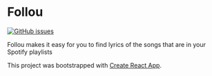 # Follou

[![GitHub issues](https://img.shields.io/github/issues/ribeirojpn/follou.svg?style=flat-square)](https://github.com/ribeirojpn/follou/issues)

Follou makes it easy for you to find lyrics of the songs that are in your Spotify playlists

This project was bootstrapped with [Create React App](https://github.com/facebookincubator/create-react-app).
